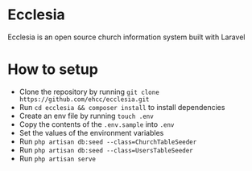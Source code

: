 # Ecclesia
Ecclesia is an open source church information system built with Laravel 

# How to setup
- Clone the repository by running `git clone https://github.com/ehcc/ecclesia.git`
- Run `cd ecclesia && composer install` to install dependencies
- Create an env file by running `touch .env`
- Copy the contents of the `.env.sample` into `.env`
- Set the values of the environment variables
- Run `php artisan db:seed --class=ChurchTableSeeder`
- Run `php artisan db:seed --class=UsersTableSeeder`
- Run `php artisan serve`


